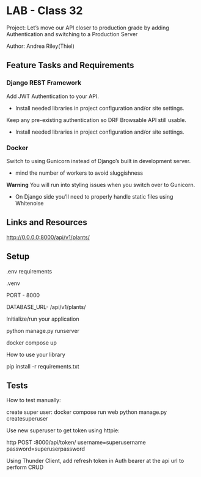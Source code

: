 # LAB - Class 32

Project: Let’s move our API closer to production grade by adding Authentication and switching to a Production Server

Author: Andrea Riley(Thiel)

## Feature Tasks and Requirements

### Django REST Framework

Add JWT Authentication to your API.

- Install needed libraries in project configuration and/or site settings.

Keep any pre-existing authentication so DRF Browsable API still usable.

- Install needed libraries in project configuration and/or site settings.

### Docker

Switch to using Gunicorn instead of Django’s built in development server.

- mind the number of workers to avoid sluggishness

**Warning** You will run into styling issues when you switch over to Gunicorn.

- On Django side you’ll need to properly handle static files using Whitenoise


## Links and Resources

<http://0.0.0.0:8000/api/v1/plants/>

## Setup

.env requirements

  .venv

  PORT - 8000

  DATABASE_URL- /api/v1/plants/

Initialize/run your application

  python manage.py runserver

   docker compose up

How to use your library

  pip install -r requirements.txt

## Tests

How to test manually:

create super user: docker compose run web python manage.py createsuperuser

Use new superuser to get token using httpie:

http POST :8000/api/token/ username=superusername password=superuserpassword

Using Thunder Client, add refresh token in Auth bearer at the api url to perform CRUD